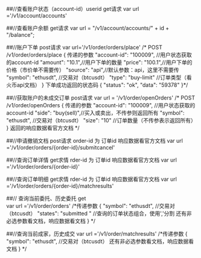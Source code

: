 ##//查看账户状态（account-id）userid get请求
var url ='/v1/account/accounts'

##//查看账户余额 get请求
var url = "/v1/account/accounts/" + id + "/balance";


##//账户下单 post请求
var url='/v1/order/orders/place' 
/* POST /v1/order/orders/place {
    传递的参数
   "account-id": "100009", //用户状态获取的account-id
   "amount": "10.1",//用户下单的数量
   "price": "100.1",//用户下单的价格（市价单不需要传）
   "source": "api",//默认参数：api，这里不需要传 
   "symbol": "ethusdt", //交易对（btcusdt）
   "type": "buy-limit" //订单类型（看火币api文档）
 } 
 下单成功返回的状态码
{
  "status": "ok",
  "data": "59378"
}*/


##//获取账户的未成交订单 post请求
var url = '/v1/order/openOrders'
/* POST /v1/order/openOrders {
    传递的参数
   "account-id": "100009", //用户状态获取的account-id
   "side": "buy(sell)",//买入或卖出，不传参则返回所有 
   "symbol": "ethusdt", //交易对（btcusdt）
   "size": "10" //订单数量（不传参表示返回所有）
 }
 返回的响应数据看官方文档 */


 ##//申请撤销文档 post请求 order-id 为 订单id 响应数据看官方文档
 var url ='/v1/order/orders/{order-id}/submitcancel' 


 ##//查询订单详情 get求情 rder-id 为 订单id  响应数据看官方文档
 var url ='/v1/order/orders/{order-id}'


 ##//查询订单明细 get求情 rder-id 为 订单id  响应数据看官方文档
 var url ='/v1/order/orders/{order-id}/matchresults'


##// 查询当前委托、历史委托 get  
var url ='/v1/order/orders' 
/*传递参数
{
   "symbol": "ethusdt", //交易对（btcusdt）
   "states": "submitted " //查询的订单状态组合，使用','分割
   还有非必选参数看文档，响应数据看文档
}
 */
 
 
 ##//查询当前成家，历史成交 
 var url ='/v1/order/matchresults'
 /*传递参数
{
   "symbol": "ethusdt", //交易对（btcusdt）
   还有非必选参数看文档，响应数据看文档
}
 */